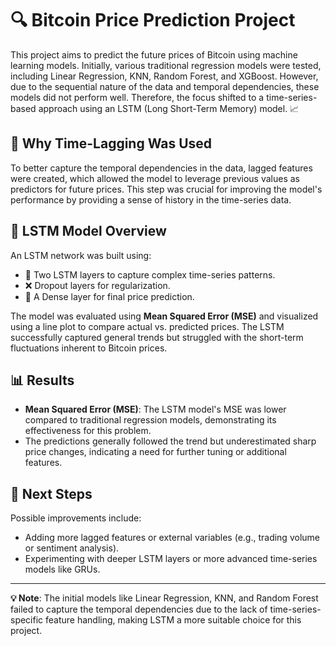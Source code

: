 # 🔍 Bitcoin Price Prediction Project

This project aims to predict the future prices of Bitcoin using machine learning models. Initially, various traditional regression models were tested, including Linear Regression, KNN, Random Forest, and XGBoost. However, due to the sequential nature of the data and temporal dependencies, these models did not perform well. Therefore, the focus shifted to a time-series-based approach using an LSTM (Long Short-Term Memory) model. 📈

## 🚀 Why Time-Lagging Was Used

To better capture the temporal dependencies in the data, lagged features were created, which allowed the model to leverage previous values as predictors for future prices. This step was crucial for improving the model's performance by providing a sense of history in the time-series data.

## 🧠 LSTM Model Overview

An LSTM network was built using:
- 🔄 Two LSTM layers to capture complex time-series patterns.
- ❌ Dropout layers for regularization.
- 🔢 A Dense layer for final price prediction.

The model was evaluated using **Mean Squared Error (MSE)** and visualized using a line plot to compare actual vs. predicted prices. The LSTM successfully captured general trends but struggled with the short-term fluctuations inherent to Bitcoin prices.

## 📊 Results

- **Mean Squared Error (MSE)**: The LSTM model's MSE was lower compared to traditional regression models, demonstrating its effectiveness for this problem.
- The predictions generally followed the trend but underestimated sharp price changes, indicating a need for further tuning or additional features.

## 🔧 Next Steps

Possible improvements include:
- Adding more lagged features or external variables (e.g., trading volume or sentiment analysis).
- Experimenting with deeper LSTM layers or more advanced time-series models like GRUs.

---

**💡 Note**: The initial models like Linear Regression, KNN, and Random Forest failed to capture the temporal dependencies due to the lack of time-series-specific feature handling, making LSTM a more suitable choice for this project.

